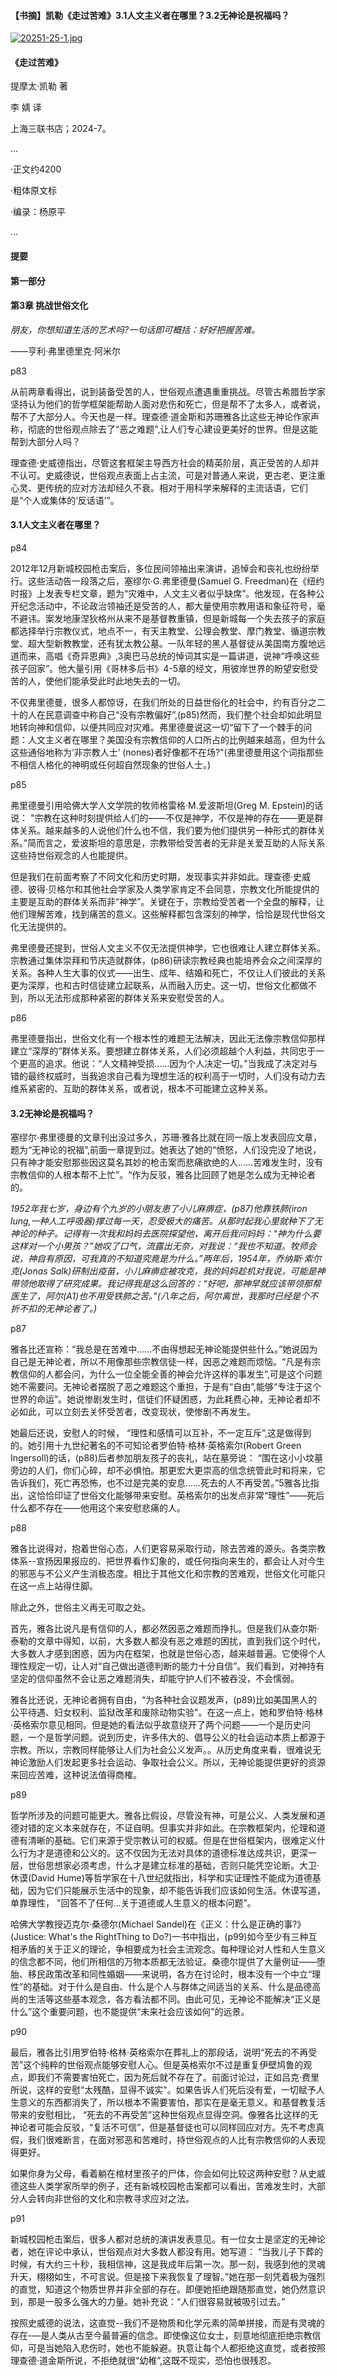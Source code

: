 #### 【书摘】凯勒《走过苦难》3.1人文主义者在哪里？3.2无神论是祝福吗？

[![20251-25-1.jpg](https://i.postimg.cc/RFmdxNCX/20251-25-1.jpg)](https://postimg.cc/7CB0gP22)

#### 《走过苦难》


提摩太·凯勒 著  


李 婧 译


上海三联书店；2024-7。



...

·正文约4200

·粗体原文标

·编录：杨原平

...



#### 提要


#### 第一部分

#### 第3章 挑战世俗文化

*朋友，你想知道生活的艺术吗?一句话即可概括：好好把握苦难。*

——亨利·弗里德里克·阿米尔

p83

从前两章看得出，说到装备受苦的人，世俗观点遭遇重重挑战。尽管古希腊哲学家坚持认为他们的哲学框架能帮助人面对悲伤和死亡，但是帮不了太多人，或者说，帮不了大部分人。今天也是一样。理查德·道金斯和苏珊雅各比这些无神论作家声称，彻底的世俗观点除去了“恶之难题",让人们专心建设更美好的世界。但是这能帮到大部分人吗？

理查德·史威德指出，尽管这套框架主导西方社会的精英阶层，真正受苦的人却并不认可。史威德说，世俗观点表面上占主流，可是对普通人来说，更古老、更注重心灵、更传统的应对方法却经久不衰。相对于用科学来解释的主流话语，它们是“个人或集体的‘反话语’”。

#### 3.1人文主义者在哪里？

p84

2012年12月新城校园枪击案后，多位民间领袖出来演讲，追悼会和丧礼也纷纷举行。这些活动告一段落之后，塞缪尔·G.弗里德曼(Samuel G. Freedman)在《纽约时报》上发表专栏文章，题为“灾难中，人文主义者似乎缺席”。他发现，在各种公开纪念活动中，不论政治领袖还是受苦的人，都大量使用宗教用语和象征符号，毫不避讳。案发地康涅狄格州从来不是基督教重镇，但是新城每一个失去孩子的家庭都选择举行宗教仪式，地点不一，有天主教堂、公理会教堂、摩门教堂、循道宗教堂、超大型新教教堂，还有犹太教公墓。一队年轻的黑人基督徒从美国南方腹地远道而来，高唱《奇异恩典》,3奥巴马总统的悼词其实是一篇讲道，说神“呼唤这些孩子回家”。他大量引用《哥林多后书》4-5章的经文，用彼岸世界的盼望安慰受苦的人，使他们能承受此时此地失去的一切。

不仅弗里德曼，很多人都惊讶，在我们所处的日益世俗化的社会中，约有百分之二十的人在民意调查中称自己“没有宗教偏好”,(p85)然而，我们整个社会却如此明显地转向神和信仰，以便共同应对灾难。弗里德曼说这一切“留下了一个棘手的问题：人文主义者在哪里？美国没有宗教信仰的人口所占的比例越来越高，但为什么这些通俗地称为‘非宗教人士’ (nones)者好像都不在场?"(弗里德曼用这个词指那些不相信人格化的神明或任何超自然现象的世俗人士。)

p85

弗里德曼引用哈佛大学人文学院的牧师格雷格·M.爱波斯坦(Greg M. Epstein)的话说： "宗教在这种时刻提供给人们的——不仅是神学，不仅是神的存在——更是群体关系。越来越多的人说他们什么也不信，我们要为他们提供另一种形式的群体关系。”简而言之，爱波斯坦的意思是，宗教带给受苦者的无非是关爱互助的人际关系这些持世俗观念的人也能提供。

但是我们在前面考察了不同文化和历史时期，发现事实并非如此。理查德·史威德、彼得·贝格尔和其他社会学家及人类学家肯定不会同意，宗教文化所能提供的主要是互助的群体关系而非“神学”。关键在于，宗教给受苦者一个全盘的解释，让他们理解苦难，找到痛苦的意义。这些解释都包含深刻的神学，恰恰是现代世俗文化无法提供的。

弗里德曼还提到，世俗人文主义不仅无法提供神学，它也很难让人建立群体关系。宗教通过集体崇拜和节庆造就群体，(p86)研读宗教经典也能培养会众之间深厚的关系。各种人生大事的仪式——出生、成年、结婚和死亡，不仅让人们彼此的关系更为深厚，也和古时信徒建立起联系，从而融入历史。这一切，世俗文化都做不到，所以无法形成那种紧密的群体关系来安慰受苦的人。

p86

弗里德曼指出，世俗文化有一个根本性的难题无法解决，因此无法像宗教信仰那样建立“深厚的”群体关系。要想建立群体关系，人们必须超越个人利益，共同忠于一个更高的追求。他说：“人文精神受损……因为个人决定一切。”当我成了决定对与错的最终权威时，当我追求自己看为理想生活的权利高于一切时，人们没有动力去维系紧密的、互助的群体关系，或者说，根本不可能建立这种关系。



#### 3.2无神论是祝福吗？

塞缪尔·弗里德曼的文章刊出没过多久，苏珊·雅各比就在同一版上发表回应文章，题为“无神论的祝福”,前面一章提到过。她表达了她的“愤怒，人们没完没了地说，只有神才能安慰那些因这莫名其妙的枪击案而悲痛欲绝的人……苦难发生时，没有宗教信仰的人根本帮不上忙”。“作为反驳，雅各比回顾了她是怎么成为无神论者的。

*1952年我七岁，身边有个九岁的小朋友患了小儿麻痹症，(p87)他靠铁肺(iron lung,一种人工呼吸器)撑过每一天，忍受极大的痛苦。从那时起我心里就种下了无神论的种子。记得有一次我和妈妈去医院探望他，离开后我问妈妈：“神为什么要这样对一个小男孩？”她叹了口气，流露出无奈，对我说：“我也不知道。牧师会说，神自有原因，可我真的不知道究竟是为什么。”两年后，1954年，乔纳斯·索尔克(Jonas Salk)研制出疫苗，小儿麻痹症被攻克，我的妈妈趁机对我说，可能是神带领他取得了研究成果。我记得我是这么回答的：“好吧，那神早就应该带领那帮医生了，阿尔(A1)也不用受铁肺之苦。”(八年之后，阿尔离世，我那时已经是个不折不扣的无神论者了。)*

p87

雅各比还宣称：“我总是在苦难中……不由得想起无神论能提供些什么。”她说因为自己是无神论者，所以不用像那些宗教信徒一样，因恶之难题而烦恼。“凡是有宗教信仰的人都会问，为什么一位全能全善的神会允许这样的事发生”,可是这个问题她不需要问。无神论者摆脱了恶之难题这个重担，于是有“自由”,能够“专注于这个世界的命运”。她说惨剧发生时，信徒们怀疑困惑，为此耗费心神，无神论者却不必如此，可以立刻去关怀受苦者，改变现状，使惨剧不再发生。

她最后还说，安慰人的时候， “理性和感情可以互补，不一定互斥”,这是做得到的。她引用十九世纪著名的不可知论者罗伯特·格林·英格索尔(Robert Green Ingersoll)的话，(p88)后者参加朋友孩子的丧礼，站在墓旁说： “围在这小小坟墓旁边的人们，你们心碎，却不必惧怕。那更宏大更崇高的信念统管此时和将来，它告诉我们，死亡再恐怖，也不过是完美的安息……死去的人不再受苦。”5雅各比指出，这恰恰印证了世俗文化能够带来安慰。英格索尔的出发点非常“理性”——死后什么都不存在——他用这个来安慰悲痛的人。

p88

雅各比说得对，抱着世俗心态，人们更容易采取行动，除去苦难的源头。各类宗教体系--宣扬因果报应的、把世界看作幻象的，或任何指向来生的，都会让人对今生的邪恶与不公义产生消极态度。相比于其他文化和宗教的苦难观，世俗文化可能只在这一点上站得住脚。

除此之外，世俗主义再无可取之处。

首先，雅各比说凡是有信仰的人，都必然因恶之难题而挣扎。但是我们从查尔斯·泰勒的文章中得知，以前，大多数人都没有恶之难题的困扰，直到我们这个时代，大多数人才感到困惑，因为内在框架，也就是世俗心态，越来越普遍。它使得个人理性规定一切，让人对“自己做出道德判断的能力十分自信”。我们看到，对神持有坚定的信仰虽然不会让恶之难题消失，却能守护人们不被吞没，不会懦弱。

雅各比还说，无神论者拥有自由，“为各种社会议题发声，(p89)比如美国黑人的公平待遇、妇女权利、监狱改革和废除动物实验"。在这一点上，她和罗伯特·格林·英格索尔意见相同。但是她的看法似乎故意绕开了两个问题——一个是历史问题，一个是哲学问题。说到历史，许多伟大的、倡导公义的社会运动本质上都源于宗教。所以，宗教同样能够让人们为社会公义发声。。从历史角度来看，很难说无神论激励人们发起更多社会运动、争取社会公义。所以，无神论能提供更好的资源来回应苦难，这种说法值得商榷。

p89

哲学所涉及的问题可能更大。雅各比假设，尽管没有神，可是公义、人类发展和道德对错的定义本来就存在，不证自明。但事实并非如此。在宗教框架内，伦理和道德有清晰的基础。它们来源于受宗教认可的权威。但是在世俗框架内，很难定义什么行为才是道德和公义的。这不仅因为无法对具体的道德标准达成共识，更深一层，世俗思想家必须考虑，什么才是建立标准的基础，否则只能凭空论断。大卫·休谟(David Hume)等哲学家在十八世纪就指出，科学和实证理性不能成为道德基础，因为它们只能展示生活中的现象，却不能告诉我们应该如何生活。休谟写道，单靠理性， "回答不了任何…关于道德或人生意义的根本问题”。

哈佛大学教授迈克尔·桑德尔(Michael Sandel)在《正义：什么是正确的事?》 (Justice: What's the RightThing to Do?)一书中指出，(p99)如今至少有三种互相矛盾的关于正义的理论，争相要成为社会主流观念。每种理论对人性和人生意义的信念都不同，他们所相信的万物本质都无法验证。桑德尔提供了大量例证——堕胎、移民政策改革和同性婚姻——来说明，各方在讨论时，根本没有一个中立“理性”的基础。对于什么是自由、什么是个人与群体之间适当的关系、什么是品德高尚的生活等这些基本观念，各方看法都不同。由此可见，无神论不能解决“正义是什么”这个重要问题，也不能提供“未来社会应该如何”的远景。

p90

最后，雅各比引用罗伯特·格林·英格索尔在葬礼上的那段话，说明“死去的不再受苦”这个纯粹的世俗观点能够安慰人心。但是英格索尔不过是重复伊壁鸠鲁的观点，即我们不需要害怕死亡，因为死后就不存在了。前面讨论过，正如吕克·费里所说，这样的安慰“太残酷，显得不诚实"。如果告诉人们死后没有爱，一切赋予人生意义的东西都消失了，所以根本不需要害怕，那实在是毫无意义。和基督教复活带来的安慰相比， “死去的不再受苦”这种世俗观点显得空洞。像雅各比这样的无神论者可能会反驳，“复活不可信”，但是基督徒也可以同样回应对方。先不考虑真假，我们很难断言，在面对邪恶和苦难时，持世俗观点的人比有宗教信仰的人表现得更好。

如果你身为父母，看着躺在棺材里孩子的尸体，你会如何比较这两种安慰？从史威德这些人类学家所举的例子，还有新城校园枪击案都可以看出，苦难发生时，大部分人会转向非世俗的文化和宗教寻求应对之法。

p91

新城校园枪击案后，很多人都对总统的演讲发表意见。有一位女士是坚定的无神论者，她在评论中承认，世俗观点对大多数人都没有用。她写道： “当我儿子下葬的时候，有大约三十秒，我相信神，这是我成年后第一次。那一刻，我感到他的灵魂升天，栩栩如生，不可言说。但是接下来我恢复了理智。”她在那一刻凭着极为强烈的直觉，知道这个物质世界并非全部的存在。即便她拒绝跟随那直觉，她仍然意识到，那是一股多么强大的力量。她补充说：“人们很容易就被吸引过去。”

按照史威德的说法，这直觉--我们不是物质和化学元素的简单拼接，而是有灵魂的存在-—是人类从古至今最普遍的信念。即使像这位女士，刻意地彻底拒绝宗教信仰，可是当她陷入悲伤时，她也不能躲避。执意让每个人都拒绝这直觉，或者按照理查德·道金斯所说，不拒绝就很“幼稚”,这既不现实，恐怕也很残忍。
